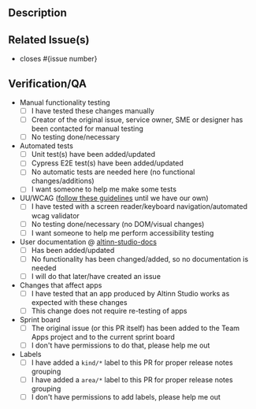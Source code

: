## Description

<!---
  Provide a general summary of your changes in the title above.
  Describe your change(s) in detail here.
  Remember that the title and description should include a non-technical summary readable
  for service owners browsing our release notes.
-->

## Related Issue(s)

- closes #{issue number}

## Verification/QA

- Manual functionality testing
  - [ ] I have tested these changes manually
  - [ ] Creator of the original issue, service owner, SME or designer has been contacted for manual testing
  - [ ] No testing done/necessary
- Automated tests
  - [ ] Unit test(s) have been added/updated
  - [ ] Cypress E2E test(s) have been added/updated
  - [ ] No automatic tests are needed here (no functional changes/additions)
  - [ ] I want someone to help me make some tests
- UU/WCAG ([follow these guidelines](https://aksel.nav.no/god-praksis/artikler/utvikling?tema=universell-utforming) until we have our own)
  - [ ] I have tested with a screen reader/keyboard navigation/automated wcag validator
  - [ ] No testing done/necessary (no DOM/visual changes)
  - [ ] I want someone to help me perform accessibility testing
- User documentation @ [altinn-studio-docs](https://github.com/Altinn/altinn-studio-docs)
  - [ ] Has been added/updated
  <!--- insert link to PR here -->
  - [ ] No functionality has been changed/added, so no documentation is needed
  - [ ] I will do that later/have created an issue
  <!--- insert link to issue here -->
- Changes that affect apps
  - [ ] I have tested that an app produced by Altinn Studio works as expected with these changes
  - [ ] This change does not require re-testing of apps
- Sprint board
  - [ ] The original issue (or this PR itself) has been added to the Team Apps project and to the current sprint board
  - [ ] I don't have permissions to do that, please help me out
- Labels
  - [ ] I have added a `kind/*` label to this PR for proper release notes grouping
  - [ ] I have added a `area/*` label to this PR for proper release notes grouping
  - [ ] I don't have permissions to add labels, please help me out
    <!---
      Breaking changes:         kind/breaking-change
      New features:             kind/product-feature
      Bug fixes:                kind/bug
      Dependencies:             kind/dependencies
      Other changes:            kind/other
      Not in release notes:     skip-release-notes
    --->
      <!---
      Forms editor:             area/ui-editor
      Data modeling:            area/data-modeling
      Text editor:              area/text-editor
      Preview:                  area/apps-test
    --->
